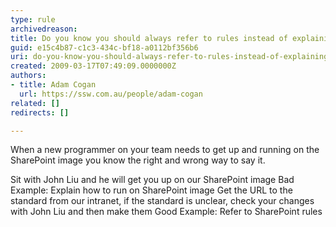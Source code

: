 ```yaml
---
type: rule
archivedreason: 
title: Do you know you should always refer to rules instead of explaining it?
guid: e15c4b87-c1c3-434c-bf18-a0112bf356b6
uri: do-you-know-you-should-always-refer-to-rules-instead-of-explaining-it
created: 2009-03-17T07:49:09.0000000Z
authors:
- title: Adam Cogan
  url: https://ssw.com.au/people/adam-cogan
related: []
redirects: []

---
```




  <p>When a new programmer on your team needs to get up and running on the SharePoint image you know the right and wrong way to say it.</p>
<span class="ms-rteCustom-GreyBox">Sit with John Liu and he will get you up on our SharePoint image </span><span class="ms-rteCustom-FigureBad">Bad Example&#58; Explain how to run on SharePoint image</span> <span class="ms-rteCustom-GreyBox">Get the URL to the standard from our intranet, if the standard is unclear, check your changes with John Liu and then make them</span> <span class="ms-rteCustom-FigureGood">Good Example&#58; Refer to SharePoint rules</span>

<br><excerpt class='endintro'></excerpt><br>




